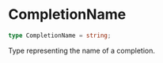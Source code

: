 # CompletionName

```ts
type CompletionName = string;
```

Type representing the name of a completion.
